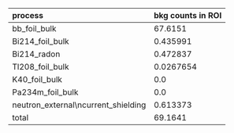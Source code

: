 | **process**                           | **bkg counts in ROI** |
|:--------------------------------------|:----------------------|
| bb\_foil\_bulk                        | 67.6151               |
| Bi214\_foil\_bulk                     | 0.435991              |
| Bi214\_radon                          | 0.472837              |
| Tl208\_foil\_bulk                     | 0.0267654             |
| K40\_foil\_bulk                       | 0.0                   |
| Pa234m\_foil\_bulk                    | 0.0                   |
| neutron\_external\ncurrent\_shielding | 0.613373              |
| total                                 | 69.1641               |
